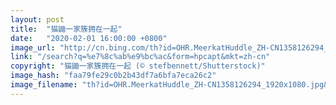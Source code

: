 ```yaml
---
layout: post
title:  "猫鼬一家簇拥在一起"
date:   "2020-02-01 16:00:00 +0800"
image_url: "http://cn.bing.com/th?id=OHR.MeerkatHuddle_ZH-CN1358126294_1920x1080.jpg&rf=LaDigue_1920x1080.jpg&pid=hp"
link: "/search?q=%e7%8c%ab%e9%bc%ac&form=hpcapt&mkt=zh-cn"
copyright: "猫鼬一家簇拥在一起 (© stefbennett/Shutterstock)"
image_hash: "faa79fe29c0b2b43df7a6bfa7eca26c2"
image_filename: "th?id=OHR.MeerkatHuddle_ZH-CN1358126294_1920x1080.jpg&rf=LaDigue_1920x1080.jpg&pid=hp"
---
```

